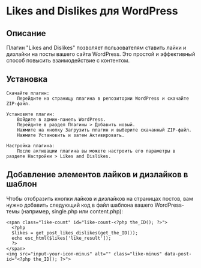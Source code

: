 # Likes and Dislikes для WordPress

## Описание

Плагин "Likes and Dislikes" позволяет пользователям ставить лайки и дизлайки на посты вашего сайта WordPress. Это простой и эффективный способ повысить взаимодействие с контентом.

## Установка

    Скачайте плагин:
        Перейдите на страницу плагина в репозитории WordPress и скачайте ZIP-файл.

    Установите плагин:
        Войдите в админ-панель WordPress.
        Перейдите в раздел Плагины > Добавить новый.
        Нажмите на кнопку Загрузить плагин и выберите скачанный ZIP-файл.
        Нажмите Установить и затем Активировать.

    Настройка плагина:
        После активации плагина вы можете настроить его параметры в разделе Настройки > Likes and Dislikes.

## Добавление элементов лайков и дизлайков в шаблон

Чтобы отобразить кнопки лайков и дизлайков на страницах постов, вам нужно добавить следующий код в файл шаблона вашего WordPress-темы (например, single.php или content.php):

```<img src="input-your-icon-plus" alt="" class="like-plus" data-post-id="<?php the_ID(); ?>">
<span class="like-count" id="like-count-<?php the_ID(); ?>">
  <?php
  $likes = get_post_likes_dislikes(get_the_ID());
  echo esc_html($likes['like_result']);
  ?>
</span>
<img src="input-your-icon-minus" alt="" class="like-minus" data-post-id="<?php the_ID(); ?>">
```

